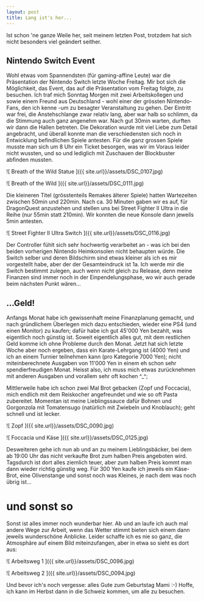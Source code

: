 ```yaml
---
layout: post
title: Lang ist's her... 
---
```


Ist schon 'ne ganze Weile her, seit meinem letzten Post, trotzdem hat sich nicht besonders viel geändert seither.

## Nintendo Switch Event
Wohl etwas vom Spannendsten (für gaming-affine Leute) war die Präsentation der Nintendo Switch letzte Woche Freitag. Mir bot sich die Möglichkeit, das Event, das auf die Präsentation vom Freitag folgte, zu besuchen. Ich traf mich Sonntag Morgen mit zwei Arbeitskollegen und sowie einem Freund aus Deutschland - wohl einer der grössten Nintendo-Fans, den ich kenne -um zu besagter Veranstaltung zu gehen. Der Eintritt war frei, die Anstehschlange zwar relativ lang, aber war halb so schlimm, da die Stimmung auch ganz angenehm war.
Nach gut 30min warten, durften wir dann die Hallen betreten. Die Dekoration wurde mit viel Liebe zum Detail angebracht, und überall konnte man die verschiedensten sich noch in Entwicklung befindlichen Spiele antesten.
Für die ganz grossen Spiele musste man sich um 8 Uhr ein Ticket besorgen, was wir im Voraus leider nicht wussten, und so und lediglich mit Zuschauen der Blockbuster abfinden mussten.

![ Breath of the Wild Statue ]({{ site.url}}/assets/DSC_0107.jpg)

![ Breath of the Wild ]({{ site.url}}/assets/DSC_0111.jpg)

Die kleineren Titel (grösstenteils Remakes älterer Spiele) hatten Wartezeiten zwischen 50min und 220min. Nach ca. 30 Minuten gaben wir es auf, für DragonQuest anzustehen und stellen uns bei Street Fighter II Ultra in die Reihe (nur 55min statt 210min). Wir konnten die neue Konsole dann jeweils 5min antesten. 

![ Street Fighter II Ultra Switch ]({{ site.url}}/assets/DSC_0116.jpg)

Der Controller fühlt sich sehr hochwertig verarbeitet an - was ich bei den beiden vorherigen Nintendo Heimkonsolen nicht behaupten würde. Die Switch selber und deren Bildschirm sind etwas kleiner als ich es mir vorgestellt habe, aber der der Gesamteindruck ist 1a. Ich werde mir die Switch bestimmt zulegen, auch wenn nicht gleich zu Release, denn meine Finanzen sind immer noch in der Einpendelungsphase, wo wir auch gerade beim nächsten Punkt wären...


## ...Geld!
Anfangs Monat habe ich gewissenhaft meine Finanzplanung gemacht, und nach gründlichem Überlegen mich dazu entschieden, wieder eine PS4 (und einen Monitor) zu kaufen; dafür habe ich gut 45'000 Yen bezahlt, was eigentlich noch günstig ist. Soweit eigentlich alles gut, mit dem restlichen Geld komme ich ohne Probleme durch den Monat.
Jetzt hat sich letzte Woche aber noch ergeben, dass ein Karate-Lehrgang ist (4000 Yen) und ich an einem Turnier teilnehmen kann (pro Kategorie 7000 Yen); nicht miteinberechnete Ausgaben von 11'000 Yen in einem eh schon sehr spendierfreudigen Monat. Heisst also, ich muss mich etwas zurücknehmen mit anderen Ausgaben und vorallem sehr oft kochen ^_^;

Mittlerweile habe ich schon zwei Mal Brot gebacken (Zopf und Foccacia), mich endlich mit dem Reiskocher angefreundet und wie so oft Pasta zubereitet. Momentan ist meine Lieblingssauce dafür Bohnen und Gorgonzola mit Tomatensugo (natürlich mit Zwiebeln und Knoblauch); geht schnell und ist lecker.

![ Zopf ]({{ site.url}}/assets/DSC_0090.jpg)

![ Foccacia und Käse ]({{ site.url}}/assets/DSC_0125.jpg)

Desweiteren gehe ich nun ab und an zu meinem Lieblingsbäcker, bei dem ab 19:00 Uhr das nicht verkaufte Brot zum halben Preis angeboten wird. Tagsdurch ist dort alles ziemlich teuer, aber zum halben Preis kommt man dann wieder richtig günstig weg. Für 300 Yen kaufe ich jeweils ein Käse-Brot, eine Olivenstange und sonst noch was Kleines, je nach dem was noch übrig ist...


# und sonst so
Sonst ist alles immer noch wunderbar hier. Ab und an laufe ich auch mal andere Wege zur Arbeit, wenn das Wetter stimmt bieten sich einem dann jeweils wunderschöne Anblicke.
Leider schaffe ich es nie so ganz, die Atmosphäre auf einem Bild miteinzufangen, aber in etwa so sieht es dort aus:


![ Arbeitsweg 1 ]({{ site.url}}/assets/DSC_0096.jpg)

![ Arbeitsweg 2 ]({{ site.url}}/assets/DSC_0094.jpg)

Und bevor ich's noch vergesse: alles Gute zum Geburtstag Mami :-)
Hoffe, ich kann im Herbst dann in die Schweiz kommen, um alle zu besuchen.
